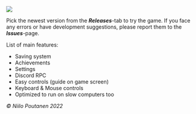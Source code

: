 <img src="https://user-images.githubusercontent.com/60819607/202713734-92796160-e26e-4bac-98ab-eb6d87861ef0.jpg" />


Pick the newest version from the ***Releases***-tab to try the game. 
If you face any errors or have development suggestions, please report them to the ***Issues***-page.

List of main features:
- Saving system
- Achievements
- Settings
- Discord RPC
- Easy controls (guide on game screen)
- Keyboard & Mouse controls
- Optimized to run on slow computers too


*© Niilo Poutanen 2022*
